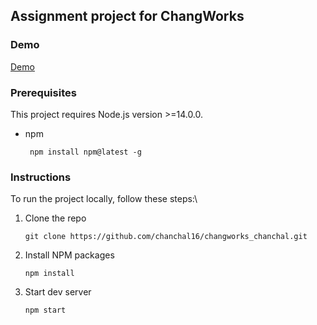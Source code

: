 ## Assignment project for ChangWorks

### Demo

[Demo](https://changworkss.netlify.app/)


### Prerequisites
This project requires Node.js version >=14.0.0.
* npm
  ```
   npm install npm@latest -g
  ```

### Instructions
To run the project locally, follow these steps:\

1. Clone the repo
   ```
   git clone https://github.com/chanchal16/changworks_chanchal.git
   ```
   
2. Install NPM packages
   ```
   npm install
   ```
   
 3. Start dev server
    ```
    npm start
    ```


